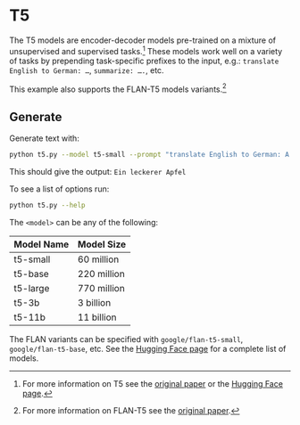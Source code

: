 # T5

The T5 models are encoder-decoder models pre-trained on a mixture of
unsupervised and supervised tasks.[^1] These models work well on a variety of
tasks by prepending task-specific prefixes to the input, e.g.:
`translate English to German: …`, `summarize: ….`, etc.

This example also supports the FLAN-T5 models variants.[^2]

## Generate

Generate text with:

```sh
python t5.py --model t5-small --prompt "translate English to German: A tasty apple"
```

This should give the output: `Ein leckerer Apfel`

To see a list of options run:

```sh
python t5.py --help
```

The `<model>` can be any of the following:

| Model Name | Model Size  |
| ---------- | ----------
| t5-small   | 60 million  |
| t5-base    | 220 million |
| t5-large   | 770 million |
| t5-3b      | 3 billion   |
| t5-11b     | 11 billion  |

The FLAN variants can be specified with `google/flan-t5-small`,
`google/flan-t5-base`, etc. See the [Hugging Face
page](https://huggingface.co/docs/transformers/model_doc/flan-t5) for a
complete list of models.

[^1]: For more information on T5 see the [original paper](https://arxiv.org/abs/1910.10683)
   or the [Hugging Face page](https://huggingface.co/docs/transformers/model_doc/t5).
[^2]: For more information on FLAN-T5 see the [original paper](https://arxiv.org/abs/2210.11416).
